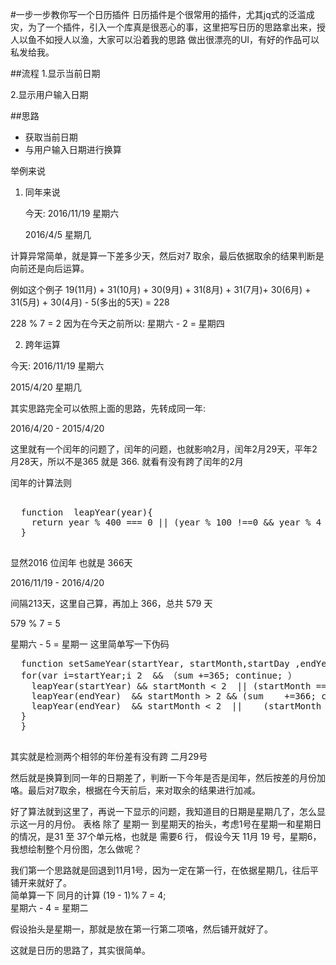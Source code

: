 #一步一步教你写一个日历插件
日历插件是个很常用的插件，尤其jq式的泛滥成灾，为了一个插件，引入一个库真是很恶心的事，这里把写日历的思路拿出来，授人以鱼不如授人以渔，大家可以沿着我的思路 做出很漂亮的UI，有好的作品可以私发给我。

##流程
1.显示当前日期

2.显示用户输入日期


##思路
+ 获取当前日期
+ 与用户输入日期进行换算

举例来说

1.  同年来说

	今天: 2016/11/19 星期六
	
	 2016/4/5 星期几

 计算异常简单，就是算一下差多少天，然后对7 取余，最后依据取余的结果判断是向前还是向后运算。
 
 例如这个例子
 19(11月) + 31(10月) + 30(9月) + 31(8月) + 31(7月)+ 30(6月) + 31(5月) + 30(4月) - 5(多出的5天) = 228
 
 228 % 7 = 2
 因为在今天之前所以: 星期六 - 2 = 星期四
 
 2. 跨年运算
 
 今天: 2016/11/19 星期六
  
  2015/4/20 星期几
  
  其实思路完全可以依照上面的思路，先转成同一年:
  
  2016/4/20 -  2015/4/20
  
  这里就有一个闰年的问题了，闰年的问题，也就影响2月，闰年2月29天，平年2月28天，所以不是365 就是 366. 就看有没有跨了闰年的2月
  
  闰年的计算法则
  <pre> 
  function  leapYear(year){
  	return year % 400 === 0 || (year % 100 !==0 && year % 4 === 0) 
  }
  </pre>
  
  显然2016 位闰年 也就是 366天
  
  2016/11/19 - 2016/4/20
  
  间隔213天，这里自己算，再加上 366，总共 579 天
  
  579 % 7 = 5 
  
  星期六 - 5 = 星期一
  这里简单写一下伪码
  <pre>
  function setSameYear(startYear, startMonth,startDay ,endYear, endMonth){
  for(var i=startYear;i<endYear; i++){
  var sum = 0;
if(!learYear(startYear) && learYear(startYear + 1)){
     sum += 365;
  }
  else{
  	leapYear(startYear) && startMonth > 2  && （sum +=365; continue;	）
  	leapYear(startYear) && startMonth < 2  || (startMonth == 2 && startDay < 29) && (sum += 366;continue;)
  	leapYear(endYear)  && startMonth > 2 && (sum 	+=366; continue;)
    leapYear(endYear)  && startMonth < 2  || 	(startMonth == 2 && startDay < 29) && (sum +=365; continue;)
  }
  }
  </pre> 
  
  其实就是检测两个相邻的年份差有没有跨 二月29号
  
  然后就是换算到同一年的日期差了，判断一下今年是否是闰年，然后按差的月份加咯。最后对7取余，根据在今天前后，来对取余的结果进行加减。
  
  
  好了算法就到这里了，再说一下显示的问题，我知道目的日期是星期几了，怎么显示这一月的月份。
  表格 除了 星期一 到星期天的抬头，考虑1号在星期一和星期日的情况，是31 至 37个单元格，也就是 需要6 行， 假设今天 11月 19 号，星期6，我想绘制整个月份图，怎么做呢？
  
  我们第一个思路就是回退到11月1号，因为一定在第一行，在依据星期几，往后平铺开来就好了。     
   简单算一下 同月的计算
   (19 - 1)% 7 = 4;     
   星期六 - 4 = 星期二
   
   假设抬头是星期一，那就是放在第一行第二项咯，然后铺开就好了。
   
   这就是日历的思路了，其实很简单。   	  		
